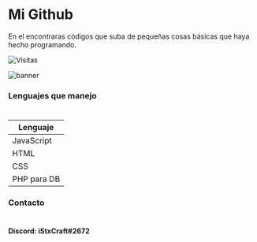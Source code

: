 #               Mi Github

En el encontraras códigos que suba de pequeñas cosas básicas que haya hecho programando. 

![Visitas](https://visitor-badge.glitch.me/badge?page_id=iStxCraft04.visitor-badge)                                  

![banner](https://i.imgur.com/kjRgLjh.jpg)

###            Lenguajes que manejo

#


Lenguaje         |
-----------------|
JavaScript       |
HTML             |
CSS              |
PHP para DB      |

                                                
###            Contacto

#


**Discord: iStxCraft#2672**


# 

